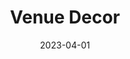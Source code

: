 ---
date: 2023-04-01
featured_image: mtd3.gpeg
title: Venue Decor
description: Venue decor is the transformative magic that turns a space into an unforgettable setting for your special day. From the entrance to the tablescapes, every detail reflects your style and vision. It sets the mood, guides guests, and creates lasting memories. Whether it's draping fabrics or floral installations, each element contributes to the overall ambiance, making your wedding truly extraordinary.
#type: gallery
---